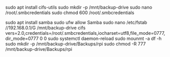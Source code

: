 sudo apt install cifs-utils
sudo mkdir -p /mnt/backup-drive
sudo nano /root/.smbcredentials
sudo chmod 600 /root/.smbcredentials




sudo apt install samba
sudo ufw allow Samba
sudo nano /etc/fstab
//192.168.0.1/G /mnt/backup-drive cifs vers=2.0,credentials=/root/.smbcredentials,iocharset=utf8,file_mode=0777,dir_mode=0777 0 0
sudo systemctl daemon-reload
sudo mounmt -a
df -h
sudo mkdir -p /mnt/backup-drive/Backups/rpi
sudo chmod -R 777 /mnt/backup-drive/Backups/rpi